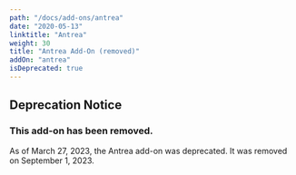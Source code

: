 ```yaml
---
path: "/docs/add-ons/antrea"
date: "2020-05-13"
linktitle: "Antrea"
weight: 30
title: "Antrea Add-On (removed)"
addOn: "antrea"
isDeprecated: true
---
```


## Deprecation Notice

### This add-on has been removed.

As of March 27, 2023, the Antrea add-on was deprecated. It was removed on September 1, 2023.
